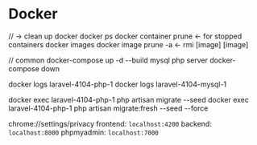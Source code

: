 # Docker

//  -> clean up docker
docker ps
docker container prune <- for stopped containers
docker images
docker image prune -a <- rmi [image] [image]


// common
docker-compose up -d --build mysql php server
docker-compose down

docker logs laravel-4104-php-1
docker logs laravel-4104-mysql-1

docker exec laravel-4104-php-1 php artisan migrate --seed
docker exec laravel-4104-php-1 php artisan migrate:fresh --seed --force

chrome://settings/privacy
frontend: `localhost:4200`
backend: `localhost:8000`
phpmyadmin: `localhost:7000`